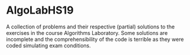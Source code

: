 # AlgoLabHS19
A collection of problems and their respective (partial) solutions to the exercises in the course Algorithms Laboratory.
Some solutions are incomplete and the comprehensibility of the code is terrible as they were coded simulating exam conditions.
